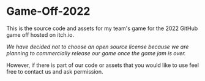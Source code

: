# Game-Off-2022
This is the source code and assets for my team's game for the 2022 GitHub game off hosted on itch.io.

*We have decided not to choose an open source license because we are planning to commercially release our game once the game jam is over.*

However, if there is part of our code or assets that you would like to use feel free to contact us and ask permission.
